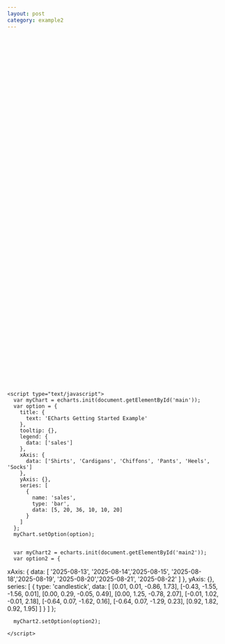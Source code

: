 ```yaml
---
layout: post
category: example2
---
```


<html>
  <head>
    <meta charset="utf-8" />
    <script src="../assets/js/echarts.min.js"></script>
  </head>
  <body>
    <div id="main" style="width: 600px;height:400px;"></div>
    <div id="main2" style="width: 600px;height:400px;"></div>

    <script type="text/javascript">
      var myChart = echarts.init(document.getElementById('main'));
      var option = {
        title: {
          text: 'ECharts Getting Started Example'
        },
        tooltip: {},
        legend: {
          data: ['sales']
        },
        xAxis: {
          data: ['Shirts', 'Cardigans', 'Chiffons', 'Pants', 'Heels', 'Socks']
        },
        yAxis: {},
        series: [
          {
            name: 'sales',
            type: 'bar',
            data: [5, 20, 36, 10, 10, 20]
          }
        ]
      };
      myChart.setOption(option);


      var myChart2 = echarts.init(document.getElementById('main2'));
      var option2 = {

xAxis: {
data: [
'2025-08-13', '2025-08-14','2025-08-15', '2025-08-18','2025-08-19', '2025-08-20','2025-08-21', '2025-08-22'
]
},
yAxis: {},
series: [
{
type: 'candlestick',
data: [
[0.01, 0.01, -0.86, 1.73],
[-0.43, -1.55, -1.56, 0.01],
[0.00, 0.29, -0.05, 0.49],
[0.00, 1.25, -0.78, 2.07],
[-0.01, 1.02, -0.01, 2.18],
[-0.64, 0.07, -1.62, 0.16],
[-0.64, 0.07, -1.29, 0.23],
[0.92, 1.82, 0.92, 1.95]
]
}
]
};

      myChart2.setOption(option2);

    </script>

  </body>
</html>
